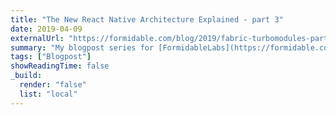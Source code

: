 ```yaml
---
title: "The New React Native Architecture Explained - part 3"
date: 2019-04-09
externalUrl: "https://formidable.com/blog/2019/fabric-turbomodules-part-3/"
summary: "My blogpost series for [FormidableLabs](https://formidable.com). This article got also translated in [Korean](https://medium.com/react-native-seoul/%EC%83%88-%EB%A6%AC%EC%95%A1%ED%8A%B8-%EB%84%A4%EC%9D%B4%ED%8B%B0%EB%B8%8C-%EC%95%84%ED%82%A4%ED%85%8D%EC%B2%98-%EC%84%A4%EB%AA%85-%EC%84%B8%EB%B2%88%EC%A7%B8-%ED%8C%8C%ED%8A%B8-ff8924b488a)."
tags: ["Blogpost"]
showReadingTime: false
_build:
  render: "false"
  list: "local"
---
```

